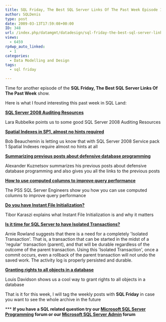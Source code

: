 ```yaml
---
title: SQL Friday, The Best SQL Server Links Of The Past Week Episode 14
author: SQLDenis
type: post
date: 2009-03-13T17:59:08+00:00
ID: 348
url: /index.php/datamgmt/datadesign/sql-friday-the-best-sql-server-links-of-15/
views:
  - 6459
rp4wp_auto_linked:
  - 1
categories:
  - Data Modelling and Design
tags:
  - sql friday

---
```

Time for another episode of the **SQL Friday, The Best SQL Server Links Of The Past Week** show.
  
Here is what I found interesting this past week in SQL Land:

**[SQL Server 2008 Auditing Resources][1]**
  
Lara Rubbelke points us to some good SQL Server 2008 Auditing Resources

**[Spatial Indexes in SP1, almost no hints required][2]**
  
Bob Beauchemin is letting us know that with SQL Server 2008 Service pack 1 Spatial Indexes require almost no hints at all

**[Summarizing previous posts about defensive database programming][3]**
  
Alexander Kuznetsov summarizes his previous posts about defensive database programming and also gives you all the links to the previous posts

**[How to use computed columns to improve query performance][4]**
  
The PSS SQL Server Engineers show you how you can use computed columns to improve query performance

**[Do you have Instant File Initialization?][5]**
  
Tibor Karaszi explains what Instant File Initialization is and why it matters

**[Is it time for SQL Server to have Isolated Transactions?][6]**
  
Arnie Rowland suggests that there is a need for a completely 'Isolated Transaction'. That is, a transaction that can be started in the midst of a 'regular' transaction (parent), and that will be durable regardless of the outcome of the parent transaction. Using this 'Isolated Transaction', once a commit occurs, even a rollback of the parent transaction will not undo the saved work. The activity log is properly persisted and durable.

**[Granting rights to all objects in a database][7]**
  
Louis Davidson shows us a cool way to grant rights to all objects in a database



That is it for this week, I will tag the weekly posts with **SQL Friday** in case you want to see the whole archive in the future

\*** **If you have a SQL related question try our [Microsoft SQL Server Programming][8] forum or our [Microsoft SQL Server Admin][9] forum**<ins></ins>

 [1]: http://sqlblog.com/blogs/lara_rubbelke/archive/2009/03/07/sql-server-2008-auditing-resources.aspx
 [2]: http://www.sqlskills.com/BLOGS/BOBB/post.aspx?id=27658d6b-b6dc-47d4-8fcb-9540e7b94f0c
 [3]: http://sqlblog.com/blogs/alexander_kuznetsov/archive/2009/03/08/summarizing-previous-posts-about-defensive-database-programming.aspx
 [4]: http://blogs.msdn.com/psssql/archive/2009/03/09/how-to-use-computed-columns-to-improve-query-performance.aspx
 [5]: http://sqlblog.com/blogs/tibor_karaszi/archive/2009/03/09/do-you-have-instant-file-initialization.aspx
 [6]: http://sqlblog.com/blogs/arnie_rowland/archive/2009/03/09/is-it-time-for-sql-server-to-have-isolated-transactions.aspx
 [7]: http://sqlblog.com/blogs/louis_davidson/archive/2009/03/13/granting-rights-to-all-objects-in-a-database.aspx
 [8]: http://forum.lessthandot.com/viewforum.php?f=17
 [9]: http://forum.lessthandot.com/viewforum.php?f=22
